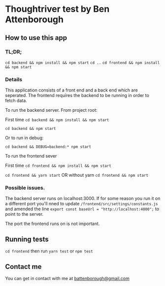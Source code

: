 # Thoughtriver test by Ben Attenborough

## How to use this app

### TL;DR;

`cd backend && npm install && npm start`
`cd ..`
`cd frontend && npm install && npm start`

### Details

This application consists of a front end and a back end which are seperated. The frontend requires the backend to be running in order to fetch data.

To run the backend server. From project root:

First time
`cd backend && npm install && npm start`

`cd backend && npm start`

Or to run in debug:

`cd backend && DEBUG=backend:* npm start`

To run the frontend sever

First time
`cd frontend && npm install && npm start`

`cd frontend && yarn start`
OR without yarn
`cd frontend && npm start`

### Possible issues.

The backend server runs on localhost:3000. If for some reason you run it on a different port you'll nned to update `/frontend/src/settings/constants.js` and amended the line `export const baseUrl = "http://localhost:4000";` to point to the server.

The port the frontend runs on is not important.

## Running tests

`cd frontend` then run `yarn test` or `npm test`

## Contact me

You can get in contact with me at battenborough@gmail.com
